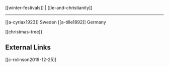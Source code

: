 [[winter-festivals]] | [[ie-and-christianity]]

---

[[a-cyriax1923]] Sweden
[[a-tille1892]] Germany

[[christmas-tree]]


## External Links
[[c-rolinson2019-12-25]]